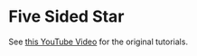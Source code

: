 # Five Sided Star

See [this YouTube Video](https://www.youtube.com/watch?v=CKLHaxGJCPA) for the original tutorials.
